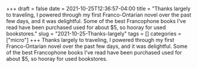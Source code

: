 +++draft = falsedate = 2021-10-25T12:36:57-04:00title = "Thanks largely to traveling, I powered through my first Franco-Ontarian novel over the past few days, and it was delightful. Some of the best Francophone books I've read have been purchased used for about $5, so hooray for used bookstores."slug = "2021-10-25-Thanks-largely"tags = []categories = ["micro"]+++Thanks largely to traveling, I powered through my first Franco-Ontarian novel over the past few days, and it was delightful. Some of the best Francophone books I've read have been purchased used for about $5, so hooray for used bookstores.